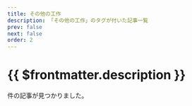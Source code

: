 ```yaml
---
title: その他の工作
description: 「その他の工作」のタグが付いた記事一覧
prev: false
next: false
order: 2
---
```


<script lang="ts" setup>
    import TaggedPostList   from "../.vitepress/components/TaggedPostList.vue"
    import PostCounter      from "../.vitepress/components/PostCounter.vue"
</script>

# {{ $frontmatter.description }}

<span class="text-base"><PostCounter tag="その他の工作" /></span>件の記事が見つかりました。

<TaggedPostList tag="その他の工作" />